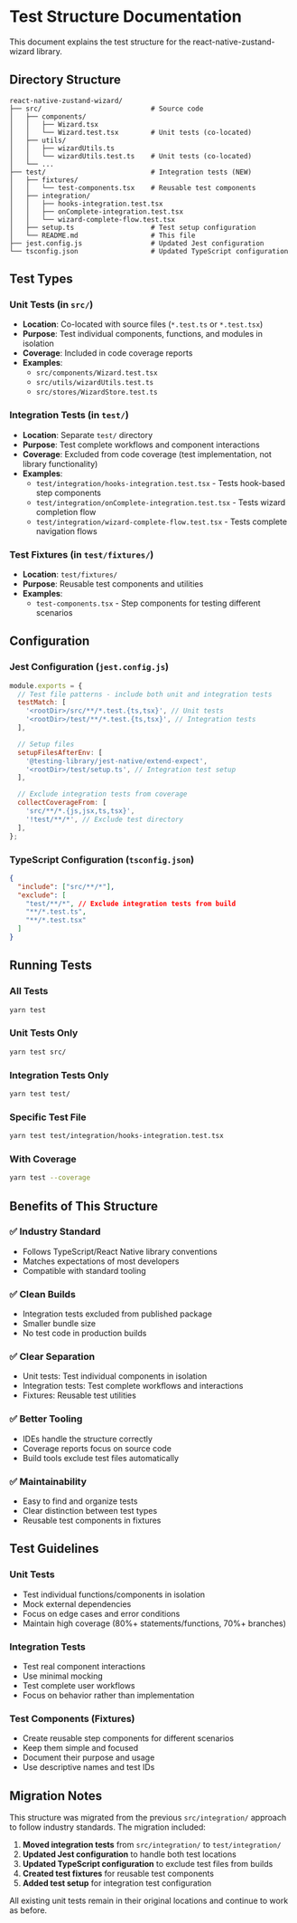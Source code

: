 # Test Structure Documentation

This document explains the test structure for the react-native-zustand-wizard library.

## Directory Structure

```
react-native-zustand-wizard/
├── src/                           # Source code
│   ├── components/
│   │   ├── Wizard.tsx
│   │   └── Wizard.test.tsx        # Unit tests (co-located)
│   ├── utils/
│   │   ├── wizardUtils.ts
│   │   └── wizardUtils.test.ts    # Unit tests (co-located)
│   └── ...
├── test/                          # Integration tests (NEW)
│   ├── fixtures/
│   │   └── test-components.tsx    # Reusable test components
│   ├── integration/
│   │   ├── hooks-integration.test.tsx
│   │   ├── onComplete-integration.test.tsx
│   │   └── wizard-complete-flow.test.tsx
│   ├── setup.ts                   # Test setup configuration
│   └── README.md                  # This file
├── jest.config.js                 # Updated Jest configuration
└── tsconfig.json                  # Updated TypeScript configuration
```

## Test Types

### Unit Tests (in `src/`)

- **Location**: Co-located with source files (`*.test.ts` or `*.test.tsx`)
- **Purpose**: Test individual components, functions, and modules in isolation
- **Coverage**: Included in code coverage reports
- **Examples**:
  - `src/components/Wizard.test.tsx`
  - `src/utils/wizardUtils.test.ts`
  - `src/stores/WizardStore.test.ts`

### Integration Tests (in `test/`)

- **Location**: Separate `test/` directory
- **Purpose**: Test complete workflows and component interactions
- **Coverage**: Excluded from code coverage (test implementation, not library functionality)
- **Examples**:
  - `test/integration/hooks-integration.test.tsx` - Tests hook-based step components
  - `test/integration/onComplete-integration.test.tsx` - Tests wizard completion flow
  - `test/integration/wizard-complete-flow.test.tsx` - Tests complete navigation flows

### Test Fixtures (in `test/fixtures/`)

- **Location**: `test/fixtures/`
- **Purpose**: Reusable test components and utilities
- **Examples**:
  - `test-components.tsx` - Step components for testing different scenarios

## Configuration

### Jest Configuration (`jest.config.js`)

```javascript
module.exports = {
  // Test file patterns - include both unit and integration tests
  testMatch: [
    '<rootDir>/src/**/*.test.{ts,tsx}', // Unit tests
    '<rootDir>/test/**/*.test.{ts,tsx}', // Integration tests
  ],

  // Setup files
  setupFilesAfterEnv: [
    '@testing-library/jest-native/extend-expect',
    '<rootDir>/test/setup.ts', // Integration test setup
  ],

  // Exclude integration tests from coverage
  collectCoverageFrom: [
    'src/**/*.{js,jsx,ts,tsx}',
    '!test/**/*', // Exclude test directory
  ],
};
```

### TypeScript Configuration (`tsconfig.json`)

```json
{
  "include": ["src/**/*"],
  "exclude": [
    "test/**/*", // Exclude integration tests from build
    "**/*.test.ts",
    "**/*.test.tsx"
  ]
}
```

## Running Tests

### All Tests

```bash
yarn test
```

### Unit Tests Only

```bash
yarn test src/
```

### Integration Tests Only

```bash
yarn test test/
```

### Specific Test File

```bash
yarn test test/integration/hooks-integration.test.tsx
```

### With Coverage

```bash
yarn test --coverage
```

## Benefits of This Structure

### ✅ **Industry Standard**

- Follows TypeScript/React Native library conventions
- Matches expectations of most developers
- Compatible with standard tooling

### ✅ **Clean Builds**

- Integration tests excluded from published package
- Smaller bundle size
- No test code in production builds

### ✅ **Clear Separation**

- Unit tests: Test individual components in isolation
- Integration tests: Test complete workflows and interactions
- Fixtures: Reusable test utilities

### ✅ **Better Tooling**

- IDEs handle the structure correctly
- Coverage reports focus on source code
- Build tools exclude test files automatically

### ✅ **Maintainability**

- Easy to find and organize tests
- Clear distinction between test types
- Reusable test components in fixtures

## Test Guidelines

### Unit Tests

- Test individual functions/components in isolation
- Mock external dependencies
- Focus on edge cases and error conditions
- Maintain high coverage (80%+ statements/functions, 70%+ branches)

### Integration Tests

- Test real component interactions
- Use minimal mocking
- Test complete user workflows
- Focus on behavior rather than implementation

### Test Components (Fixtures)

- Create reusable step components for different scenarios
- Keep them simple and focused
- Document their purpose and usage
- Use descriptive names and test IDs

## Migration Notes

This structure was migrated from the previous `src/integration/` approach to follow industry standards. The migration included:

1. **Moved integration tests** from `src/integration/` to `test/integration/`
2. **Updated Jest configuration** to handle both test locations
3. **Updated TypeScript configuration** to exclude test files from builds
4. **Created test fixtures** for reusable test components
5. **Added test setup** for integration test configuration

All existing unit tests remain in their original locations and continue to work as before.

